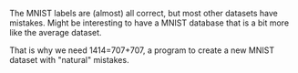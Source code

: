 The MNIST labels are (almost) all correct, but most other datasets have mistakes. Might be interesting to have a MNIST database that is a bit more like the average dataset.   

That is why we need 1414=707+707, a program to create a new MNIST dataset with "natural" mistakes.  
